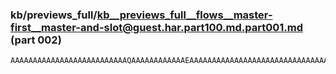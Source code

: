 ### kb/previews_full/kb__previews_full__flows__master-first__master-and-slot@guest.har.part100.md.part001.md (part 002)

```md
AAAAAAAAAAAAAAAAAAAAAAAAAAQAAAAAAAAAAAAEAAAAAAAAAAAAAAAAAAAAAAAAAAAAAAAAAAQABAP8AAAABAAAAAAAAAAAA
```

```
